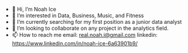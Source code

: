 - 👋 Hi, I’m Noah Ice
- 👀 I’m interested in Data, Business, Music, and Fitness
- 🌱 I’m currently searching for my first position as a junior data analyst
- 💞️ I’m looking to collaborate on any project in the analytics field. 
- 📫 How to reach me
  email: real.noah.i@gmail.com
  linkedin: https://www.linkedin.com/in/noah-ice-6a63901b9/
